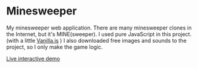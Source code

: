 # Minesweeper
My minesweeper web application. There are many minesweeper clones in the Internet, but it's MINE(sweeper).
I used pure JavaScript in this project. (with a little [Vanilla.js](http://http://vanilla-js.com/) ) I also downloaded free images and sounds to the project, so I only make the game logic.

[Live interactive demo](https://codepen.io/strahlistvan/full/yXPGEG/)
